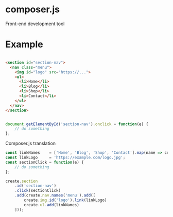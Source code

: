 # composer.js
Front-end development tool

# Example

```html

<section id="section-nav">
  <nav class="menu">
    <img id="logo" src="https://...">
    <ul>
      <li>Home</li>
      <li>Blog</li>
      <li>Shop</li>
      <li>Contact</li>
    </ul>
  </nav>
</section>

```
```javascript

document.getElementById('section-nav').onclick = function(e) {
    // do something
};

```

Composer.js translation

```javascript
const linkNames    = ['Home', 'Blog', 'Shop', 'Contact'].map(name => create.li.text(name));
const linkLogo     = 'https://example.com/logo.jpg';
const sectionClick = function(e) {
    // do something
};

create.section
    .id('section-nav')
    .click(sectionClick)
    .add(create.nav.names('menu').add([
        create.img.id('logo').link(linkLogo)
        create.ul.add(linkNames)
    ]));

```


